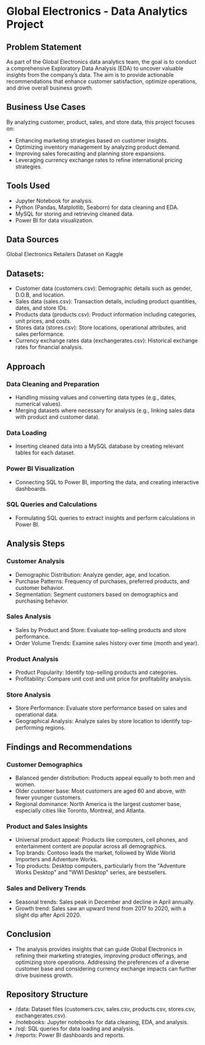# Global Electronics - Data Analytics Project
## Problem Statement
As part of the Global Electronics data analytics team, the goal is to conduct a comprehensive Exploratory Data Analysis (EDA) to uncover valuable insights from the company’s data. The aim is to provide actionable recommendations that enhance customer satisfaction, optimize operations, and drive overall business growth.

## Business Use Cases
By analyzing customer, product, sales, and store data, this project focuses on:

- Enhancing marketing strategies based on customer insights.
- Optimizing inventory management by analyzing product demand.
- Improving sales forecasting and planning store expansions.
- Leveraging currency exchange rates to refine international pricing strategies.
## Tools Used
- Jupyter Notebook for analysis.
- Python (Pandas, Matplotlib, Seaborn) for data cleaning and EDA.
- MySQL for storing and retrieving cleaned data.
- Power BI for data visualization.
## Data Sources
Global Electronics Retailers Dataset on Kaggle
## Datasets:
- Customer data (customers.csv): Demographic details such as gender, D.O.B, and location.
- Sales data (sales.csv): Transaction details, including product quantities, dates, and store IDs.
- Products data (products.csv): Product information including categories, unit prices, and costs.
- Stores data (stores.csv): Store locations, operational attributes, and sales performance.
- Currency exchange rates data (exchangerates.csv): Historical exchange rates for financial analysis.
## Approach
### Data Cleaning and Preparation
- Handling missing values and converting data types (e.g., dates, numerical values).
- Merging datasets where necessary for analysis (e.g., linking sales data with product and customer data).
### Data Loading
- Inserting cleaned data into a MySQL database by creating relevant tables for each dataset.
### Power BI Visualization
- Connecting SQL to Power BI, importing the data, and creating interactive dashboards.
### SQL Queries and Calculations
- Formulating SQL queries to extract insights and perform calculations in Power BI.
## Analysis Steps
### Customer Analysis
- Demographic Distribution: Analyze gender, age, and location.
- Purchase Patterns: Frequency of purchases, preferred products, and customer behavior.
- Segmentation: Segment customers based on demographics and purchasing behavior.
### Sales Analysis
- Sales by Product and Store: Evaluate top-selling products and store performance.
- Order Volume Trends: Examine sales history over time (month and year).
### Product Analysis
- Product Popularity: Identify top-selling products and categories.
- Profitability: Compare unit cost and unit price for profitability analysis.
### Store Analysis
- Store Performance: Evaluate store performance based on sales and operational data.
- Geographical Analysis: Analyze sales by store location to identify top-performing regions.
## Findings and Recommendations
### Customer Demographics
- Balanced gender distribution: Products appeal equally to both men and women.
- Older customer base: Most customers are aged 60 and above, with fewer younger customers.
- Regional dominance: North America is the largest customer base, especially cities like Toronto, Montreal, and Atlanta.
### Product and Sales Insights
- Universal product appeal: Products like computers, cell phones, and entertainment content are popular across all demographics.
- Top brands: Contoso leads the market, followed by Wide World Importers and Adventure Works.
- Top products: Desktop computers, particularly from the "Adventure Works Desktop" and "WWI Desktop" series, are bestsellers.
### Sales and Delivery Trends
- Seasonal trends: Sales peak in December and decline in April annually.
- Growth trend: Sales saw an upward trend from 2017 to 2020, with a slight dip after April 2020.
## Conclusion
- The analysis provides insights that can guide Global Electronics in refining their marketing strategies, improving product offerings, and optimizing store operations. Addressing the preferences of a diverse customer base and considering currency exchange impacts can further drive business growth.

## Repository Structure
- /data: Dataset files (customers.csv, sales.csv, products.csv, stores.csv, exchangerates.csv).
- /notebooks: Jupyter notebooks for data cleaning, EDA, and analysis.
- /sql: SQL queries for data loading and analysis.
- /reports: Power BI dashboards and reports.
